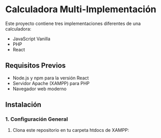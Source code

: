 # Calculadora Multi-Implementación

Este proyecto contiene tres implementaciones diferentes de una calculadora:
- JavaScript Vanilla
- PHP
- React

## Requisitos Previos

- Node.js y npm para la versión React
- Servidor Apache (XAMPP) para PHP
- Navegador web moderno

## Instalación

### 1. Configuración General
1. Clona este repositorio en tu carpeta htdocs de XAMPP:

